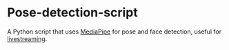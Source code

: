 # Pose-detection-script
A Python script that uses [MediaPipe](https://pypi.org/project/mediapipe/) for pose and face detection, useful for [livestreaming](https://twitch.tv/blaiselabs).
